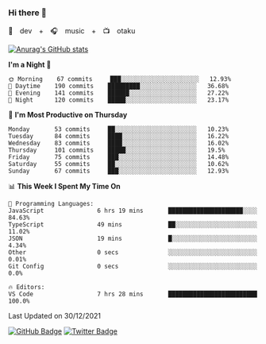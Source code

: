 ### Hi there 👋

🚀　dev　+　🎧　music　+　📺　otaku


[![Anurag's GitHub stats](https://github-readme-stats.vercel.app/api?username=koheitasaka&count_private=true&show_icons=true&theme=monokai)](https://github.com/koheitasaka/github-readme-stats)

<!--START_SECTION:waka-->
**I'm a Night 🦉** 

```text
🌞 Morning    67 commits     ███░░░░░░░░░░░░░░░░░░░░░░   12.93% 
🌆 Daytime    190 commits    █████████░░░░░░░░░░░░░░░░   36.68% 
🌃 Evening    141 commits    ██████░░░░░░░░░░░░░░░░░░░   27.22% 
🌙 Night      120 commits    █████░░░░░░░░░░░░░░░░░░░░   23.17%

```
📅 **I'm Most Productive on Thursday** 

```text
Monday       53 commits     ██░░░░░░░░░░░░░░░░░░░░░░░   10.23% 
Tuesday      84 commits     ████░░░░░░░░░░░░░░░░░░░░░   16.22% 
Wednesday    83 commits     ████░░░░░░░░░░░░░░░░░░░░░   16.02% 
Thursday     101 commits    █████░░░░░░░░░░░░░░░░░░░░   19.5% 
Friday       75 commits     ███░░░░░░░░░░░░░░░░░░░░░░   14.48% 
Saturday     55 commits     ██░░░░░░░░░░░░░░░░░░░░░░░   10.62% 
Sunday       67 commits     ███░░░░░░░░░░░░░░░░░░░░░░   12.93%

```


📊 **This Week I Spent My Time On** 

```text
💬 Programming Languages: 
JavaScript               6 hrs 19 mins       █████████████████████░░░░   84.63% 
TypeScript               49 mins             ██░░░░░░░░░░░░░░░░░░░░░░░   11.02% 
JSON                     19 mins             █░░░░░░░░░░░░░░░░░░░░░░░░   4.34% 
Other                    0 secs              ░░░░░░░░░░░░░░░░░░░░░░░░░   0.01% 
Git Config               0 secs              ░░░░░░░░░░░░░░░░░░░░░░░░░   0.0%

🔥 Editors: 
VS Code                  7 hrs 28 mins       █████████████████████████   100.0%

```


 Last Updated on 30/12/2021
<!--END_SECTION:waka-->

[![GitHub Badge](https://img.shields.io/badge/GitHub-100000?style=for-the-badge&logo=github&logoColor=white)](https://github.com/koheitasaka)
[![Twitter Badge](https://img.shields.io/badge/Twitter-1DA1F2?style=for-the-badge&logo=twitter&logoColor=white)](https://twitter.com/sleep_asleep_)
